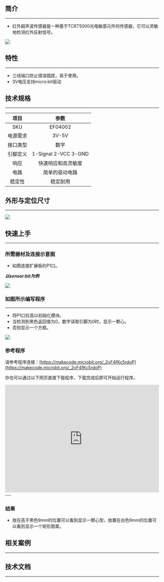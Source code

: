 ## 简介
---
- 红外超声波传感器是一种基于TCRT5000光电敏感元件的传感器，它可以灵敏地检测红外反射信号。

 ![](https://i.imgur.com/H1J5LWu.jpg)

## 特性
---
- 三线端口防止错误插拔，易于使用。
-  3V电压支持micro:bit驱动

## 技术规格
---
项目 | 参数 
:-: | :-: 
SKU|EF04002
电源需求|3V-5V
接口类型|数字
引脚定义|1-Signal 2-VCC 3-GND
响应|快速响应和高灵敏度
电路|简单的驱动电路
稳定性|稳定耐用

## 外形与定位尺寸
---

 ![](https://i.imgur.com/ktk6q7u.png)

## 快速上手
---
### 所需器材及连接示意图
- 如图连接扩展板的P1口。

***以sensor:bit为例***

 ![](https://i.imgur.com/md29vd4.png)

### 如图所示编写程序
---
- 将P1口拉高以初始化模块。
- 当检测到黑色返回值为0，数字读取引脚为0时，显示一颗心。
- 否则显示一个方框。

 ![](https://i.imgur.com/99rRrZp.png)

### 参考程序

请参考程序连接：[https://makecode.microbit.org/_2vF4fKc5rdoP](https://makecode.microbit.org/_2vF4fKc5rdoP)

你也可以通过以下网页直接下载程序，下载完成后即可开始运行程序。

<div style="position:relative;height:0;padding-bottom:70%;overflow:hidden;"><iframe style="position:absolute;top:0;left:0;width:100%;height:100%;" src="https://makecode.microbit.org/#pub:_2vF4fKc5rdoP" frameborder="0" sandbox="allow-popups allow-forms allow-scripts allow-same-origin"></iframe></div>  
---

### 结果
- 放在高于黑色9mm的位置可以看到显示一颗心型，放置在白色9mm的位置可以看到显示一个矩形图案。

## 相关案例
---


## 技术文档
---
